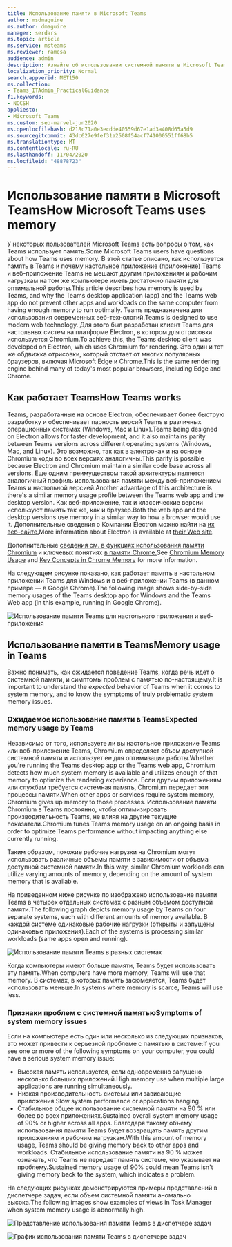 ```yaml
---
title: Использование памяти в Microsoft Teams
author: msdmaguire
ms.author: dmaguire
manager: serdars
ms.topic: article
ms.service: msteams
ms.reviewer: ramesa
audience: admin
description: Узнайте об использовании системной памяти в Microsoft Teams и о том, почему использование памяти одинаково работает между классическим приложением и веб-приложением.
localization_priority: Normal
search.appverid: MET150
ms.collection:
- Teams_ITAdmin_PracticalGuidance
f1.keywords:
- NOCSH
appliesto:
- Microsoft Teams
ms.custom: seo-marvel-jun2020
ms.openlocfilehash: d218c71a0e3ecdde40559d67e1ad3a408d65a5d9
ms.sourcegitcommit: 43dc627e9fef31a2508f54acf741000551ff68b5
ms.translationtype: MT
ms.contentlocale: ru-RU
ms.lasthandoff: 11/04/2020
ms.locfileid: "48878723"
---
```

# <a name="how-microsoft-teams-uses-memory"></a><span data-ttu-id="7d6c1-103">Использование памяти в Microsoft Teams</span><span class="sxs-lookup"><span data-stu-id="7d6c1-103">How Microsoft Teams uses memory</span></span>

<span data-ttu-id="7d6c1-104">У некоторых пользователей Microsoft Teams есть вопросы о том, как Teams использует память.</span><span class="sxs-lookup"><span data-stu-id="7d6c1-104">Some Microsoft Teams users have questions about how Teams uses memory.</span></span> <span data-ttu-id="7d6c1-105">В этой статье описано, как используется память в Teams и почему настольное приложение (приложение) Teams и веб-приложение Teams не мешают другим приложениям и рабочим нагрузкам на том же компьютере иметь достаточно памяти для оптимальной работы.</span><span class="sxs-lookup"><span data-stu-id="7d6c1-105">This article describes how memory is used by Teams, and why the Teams desktop application (app) and the Teams web app do not prevent other apps and workloads on the same computer from having enough memory to run optimally.</span></span> <span data-ttu-id="7d6c1-106">Teams предназначена для использования современных веб-технологий.</span><span class="sxs-lookup"><span data-stu-id="7d6c1-106">Teams is designed to use modern web technology.</span></span> <span data-ttu-id="7d6c1-107">Для этого был разработан клиент Teams для настольных систем на платформе Electron, в котором для отрисовки используется Chromium.</span><span class="sxs-lookup"><span data-stu-id="7d6c1-107">To achieve this, the Teams desktop client was developed on Electron, which uses Chromium for rendering.</span></span> <span data-ttu-id="7d6c1-108">Это один и тот же обдвижка отрисовки, который отстает от многих популярных браузеров, включая Microsoft Edge и Chrome.</span><span class="sxs-lookup"><span data-stu-id="7d6c1-108">This is the same rendering engine behind many of today's most popular browsers, including Edge and Chrome.</span></span>

## <a name="how-teams-works"></a><span data-ttu-id="7d6c1-109">Как работает Teams</span><span class="sxs-lookup"><span data-stu-id="7d6c1-109">How Teams works</span></span>

<span data-ttu-id="7d6c1-110">Teams, разработанные на основе Electron, обеспечивает более быструю разработку и обеспечивает парность версий Teams в различных операционных системах (Windows, Mac и Linux).</span><span class="sxs-lookup"><span data-stu-id="7d6c1-110">Teams being designed on Electron allows for faster development, and it also maintains parity between Teams versions across different operating systems (Windows, Mac, and Linux).</span></span> <span data-ttu-id="7d6c1-111">Это возможно, так как в электронах и на основе Chromium коды во всех версиях аналогичны.</span><span class="sxs-lookup"><span data-stu-id="7d6c1-111">This parity is possible because Electron and Chromium maintain a similar code base across all versions.</span></span> <span data-ttu-id="7d6c1-112">Еще одним преимуществом такой архитектуры является аналогичный профиль использования памяти между веб-приложением Teams и настольной версией.</span><span class="sxs-lookup"><span data-stu-id="7d6c1-112">Another advantage of this architecture is there's a similar memory usage profile between the Teams web app and the desktop version.</span></span> <span data-ttu-id="7d6c1-113">Как веб-приложение, так и классические версии используют память так же, как и браузер.</span><span class="sxs-lookup"><span data-stu-id="7d6c1-113">Both the web app and the desktop versions use memory in a similar way to how a browser would use it.</span></span> <span data-ttu-id="7d6c1-114">Дополнительные сведения о Компании Electron можно найти на [их веб-сайте.](https://electronjs.org/)</span><span class="sxs-lookup"><span data-stu-id="7d6c1-114">More information about Electron is available at [their Web site](https://electronjs.org/).</span></span>

<span data-ttu-id="7d6c1-115">Дополнительные [сведения см. в функциях использования памяти Chromium](https://www.chromium.org/developers/memory-usage-backgrounder) и ключевых понятиях [в памяти Chrome.](https://chromium.googlesource.com/chromium/src.git/+/master/docs/memory/key_concepts.md)</span><span class="sxs-lookup"><span data-stu-id="7d6c1-115">See [Chromium Memory Usage](https://www.chromium.org/developers/memory-usage-backgrounder) and [Key Concepts in Chrome Memory](https://chromium.googlesource.com/chromium/src.git/+/master/docs/memory/key_concepts.md) for more information.</span></span>

<span data-ttu-id="7d6c1-116">На следующем рисунке показано, как работает память в настольном приложении Teams для Windows и в веб-приложении Teams (в данном примере — в Google Chrome).</span><span class="sxs-lookup"><span data-stu-id="7d6c1-116">The following image shows side-by-side memory usages of the Teams desktop app for Windows and the Teams Web app (in this example, running in Google Chrome).</span></span>

![Использование памяти Teams для настольного приложения и веб-приложения](media/teams-memory-clientweb.png)

## <a name="memory-usage-in-teams"></a><span data-ttu-id="7d6c1-118">Использование памяти в Teams</span><span class="sxs-lookup"><span data-stu-id="7d6c1-118">Memory usage in Teams</span></span>

<span data-ttu-id="7d6c1-119">Важно понимать, как  ожидается поведение Teams, когда речь идет о системной памяти, и симптомы проблем с памятью по-настоящему.</span><span class="sxs-lookup"><span data-stu-id="7d6c1-119">It is important to understand the *expected* behavior of Teams when it comes to system memory, and to know the symptoms of truly problematic system memory issues.</span></span>

### <a name="expected-memory-usage-by-teams"></a><span data-ttu-id="7d6c1-120">Ожидаемое использование памяти в Teams</span><span class="sxs-lookup"><span data-stu-id="7d6c1-120">Expected memory usage by Teams</span></span>

<span data-ttu-id="7d6c1-121">Независимо от того, используете ли вы настольное приложение Teams или веб-приложение Teams, Chromium определяет объем доступной системной памяти и использует ее для оптимизации работы.</span><span class="sxs-lookup"><span data-stu-id="7d6c1-121">Whether you're running the Teams desktop app or the Teams web app, Chromium detects how much system memory is available and utilizes enough of that memory to optimize the rendering experience.</span></span> <span data-ttu-id="7d6c1-122">Если другим приложениям или службам требуется системная память, Chromium передает эти процессы памяти.</span><span class="sxs-lookup"><span data-stu-id="7d6c1-122">When other apps or services require system memory, Chromium gives up memory to those processes.</span></span> <span data-ttu-id="7d6c1-123">Использование памяти Chromium в Teams постоянно, чтобы оптимизировать производительность Teams, не влияя на другие текущие показатели.</span><span class="sxs-lookup"><span data-stu-id="7d6c1-123">Chromium tunes Teams memory usage on an ongoing basis in order to optimize Teams performance without impacting anything else currently running.</span></span>

<span data-ttu-id="7d6c1-124">Таким образом, похожие рабочие нагрузки на Chromium могут использовать различные объемы памяти в зависимости от объема доступной системной памяти.</span><span class="sxs-lookup"><span data-stu-id="7d6c1-124">In this way, similar Chromium workloads can utilize varying amounts of memory, depending on the amount of system memory that is available.</span></span>

<span data-ttu-id="7d6c1-125">На приведенном ниже рисунке по изображено использование памяти Teams в четырех отдельных системах с разным объемом доступной памяти.</span><span class="sxs-lookup"><span data-stu-id="7d6c1-125">The following graph depicts memory usage by Teams on four separate systems, each with different amounts of memory available.</span></span> <span data-ttu-id="7d6c1-126">В каждой системе одинаковые рабочие нагрузки (открыты и запущены одинаковые приложения).</span><span class="sxs-lookup"><span data-stu-id="7d6c1-126">Each of the systems is processing similar workloads (same apps open and running).</span></span>

![Использование памяти Teams в разных системах](media/teams-memory-usage.png)

<span data-ttu-id="7d6c1-128">Когда компьютеры имеют больше памяти, Teams будет использовать эту память.</span><span class="sxs-lookup"><span data-stu-id="7d6c1-128">When computers have more memory, Teams will use that memory.</span></span> <span data-ttu-id="7d6c1-129">В системах, в которых память засюмеяется, Teams будет использовать меньше.</span><span class="sxs-lookup"><span data-stu-id="7d6c1-129">In systems where memory is scarce, Teams will use less.</span></span>

### <a name="symptoms-of-system-memory-issues"></a><span data-ttu-id="7d6c1-130">Признаки проблем с системной памятью</span><span class="sxs-lookup"><span data-stu-id="7d6c1-130">Symptoms of system memory issues</span></span>

<span data-ttu-id="7d6c1-131">Если на компьютере есть один или несколько из следующих признаков, это может привести к серьезной проблеме с памятью в системе:</span><span class="sxs-lookup"><span data-stu-id="7d6c1-131">If you see one or more of the following symptoms on your computer, you could have a serious system memory issue:</span></span>

- <span data-ttu-id="7d6c1-132">Высокая память используется, если одновременно запущено несколько больших приложений.</span><span class="sxs-lookup"><span data-stu-id="7d6c1-132">High memory use when multiple large applications are running simultaneously.</span></span>
- <span data-ttu-id="7d6c1-133">Низкая производительность системы или зависающие приложения.</span><span class="sxs-lookup"><span data-stu-id="7d6c1-133">Slow system performance or applications hanging.</span></span>
- <span data-ttu-id="7d6c1-134">Стабильное общее использование системной памяти на 90 % или более во всех приложениях.</span><span class="sxs-lookup"><span data-stu-id="7d6c1-134">Sustained overall system memory usage of 90% or higher across all apps.</span></span> <span data-ttu-id="7d6c1-135">Благодаря такому объему использования памяти Teams будет возвращать память другим приложениям и рабочим нагрузкам.</span><span class="sxs-lookup"><span data-stu-id="7d6c1-135">With this amount of memory usage, Teams should be giving memory back to other apps and workloads.</span></span> <span data-ttu-id="7d6c1-136">Стабильное использование памяти на 90 % может означать, что Teams не передает память системе, что указывает на проблему.</span><span class="sxs-lookup"><span data-stu-id="7d6c1-136">Sustained memory usage of 90% could mean Teams isn't giving memory back to the system, which indicates a problem.</span></span>

<span data-ttu-id="7d6c1-137">На следующих рисунках демонстрируются примеры представлений в диспетчере задач, если объем системной памяти аномально высока.</span><span class="sxs-lookup"><span data-stu-id="7d6c1-137">The following images show examples of views in Task Manager when system memory usage is abnormally high.</span></span>

![Представление использования памяти Teams в диспетчере задач](media/teams-memory-high-mem-process-list.png)

![График использования памяти Teams в диспетчере задач](media/teams-memory-high-mem-process-list2.png)
